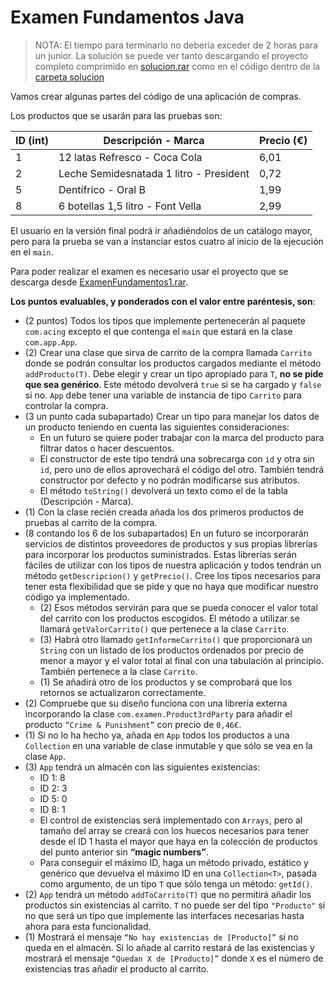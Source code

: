 # Examen Fundamentos Java

> NOTA: El tiempo para terminarlo no debería exceder de 2 horas para un junior. La solución se puede ver tanto descargando el proyecto completo comprimido en [solucion.rar](https://github.com/Awes0meM4n/codigoHijosDelSpectrum/raw/master/Java/evaluacion/fundamentos1/solucion.rar) como en el código dentro de la [carpeta solucion](https://github.com/Awes0meM4n/codigoHijosDelSpectrum/tree/master/Java/evaluacion/fundamentos1/solucion)

Vamos crear algunas partes del código de una aplicación de compras.

Los productos que se usarán para las pruebas son:

| ID (int) | Descripción - Marca                     | Precio (€) |
| -------- | --------------------------------------- | ---------- |
| 1        | 12 latas Refresco - Coca Cola           |   6,01     |
| 2        | Leche Semidesnatada 1 litro - President |   0,72     |
| 5        | Dentífrico - Oral B                     |   1,99     |
| 8        | 6 botellas 1,5 litro - Font Vella       |   2,99     |

El usuario en la versión final podrá ir añadiéndolos de un catálogo mayor, pero para la prueba se van a instanciar estos cuatro al inicio de la ejecución en el `main`.

Para poder realizar el examen es necesario usar el proyecto que se descarga desde [ExamenFundamentos1.rar](https://github.com/Awes0meM4n/codigoHijosDelSpectrum/raw/master/Java/evaluacion/fundamentos1/ExamenFundamentos1.rar).

**Los puntos evaluables, y ponderados con el valor entre paréntesis, son**:
* (2 puntos) Todos los tipos que implemente pertenecerán al paquete `com.acing` excepto el que contenga el `main` que estará en la clase `com.app.App`.
* (2) Crear una clase que sirva de carrito de la compra llamada `Carrito` donde se podrán consultar los productos cargados mediante el método `addProducto(T)`. Debe elegir y crear un tipo apropiado para `T`, **no se pide que sea genérico**. Este método devolverá `true` si se ha cargado y `false` si no. `App` debe tener una variable de instancia de tipo `Carrito` para controlar la compra.
* (3 un punto cada subapartado) Crear un tipo para manejar los datos de un producto teniendo en cuenta las siguientes consideraciones:
  * En un futuro se quiere poder trabajar con la marca del producto para filtrar datos o hacer descuentos.
  * El constructor de este tipo tendrá una sobrecarga con `id` y otra sin `id`, pero uno de ellos aprovechará el código del otro. También tendrá constructor por defecto y no podrán modificarse sus atributos.
  * El método `toString()` devolverá un texto como el de la tabla (Descripción - Marca).
* (1) Con la clase recién creada añada los dos primeros productos de pruebas al carrito de la compra.
* (8 contando los 6 de los subapartados) En un futuro se incorporarán servicios de distintos proveedores de productos y sus propias librerías para incorporar los productos suministrados. Estas librerías serán fáciles de utilizar con los tipos de nuestra aplicación y todos tendrán un método `getDescripcion()` y `getPrecio()`. Cree los tipos necesarios para tener esta flexibilidad que se pide y que no haya que modificar nuestro código ya implementado.
  * (2) Esos métodos servirán para que se pueda conocer el valor total del carrito con los productos escogidos. El método a utilizar se llamará `getValorCarrito()` que pertenece a la clase `Carrito`.
  * (3) Habrá otro llamado `getInformeCarrito()` que proporcionará un `String` con un listado de los productos ordenados por precio de menor a mayor y el valor total al final con una tabulación al principio. También pertenece a la clase `Carrito`.
  * (1) Se añadirá otro de los productos y se comprobará que los retornos se actualizaron correctamente.
* (2) Compruebe que su diseño funciona con una librería externa incorporando la clase `com.examen.Product3rdParty` para añadir el producto `“Crime & Punishment”` con precio de `0,46€`.
* (1) Si no lo ha hecho ya, añada en `App` todos los productos a una `Collection` en una variable de clase inmutable y que sólo se vea en la clase `App`.
* (3) `App` tendrá un almacén con las siguientes existencias:
  * ID 1: 8
  * ID 2: 3
  * ID 5: 0
  * ID 8: 1
  * El control de existencias será implementado con `Arrays`, pero al tamaño del array se creará con los huecos necesarios para tener desde el ID 1 hasta el mayor que haya en la colección de productos del punto anterior sin **“magic numbers”**.
  * Para conseguir el máximo ID, haga un método privado, estático y genérico que devuelva el máximo ID en una `Collection<T>`, pasada como argumento, de un tipo `T` que sólo tenga un método: `getId()`.
* (2) `App` tendrá un método `addToCarrito(T)` que no permitirá añadir los productos sin existencias al carrito. `T` no puede ser del tipo `"Producto"` si no que será un tipo que implemente las interfaces necesarias hasta ahora para esta funcionalidad.
* (1) Mostrará el mensaje `“No hay existencias de [Producto]”` si no queda en el almacén. Si lo añade al carrito restará de las existencias y mostrará el mensaje `“Quedan X de [Producto]”` donde `X` es el número de existencias tras añadir el producto al carrito.
